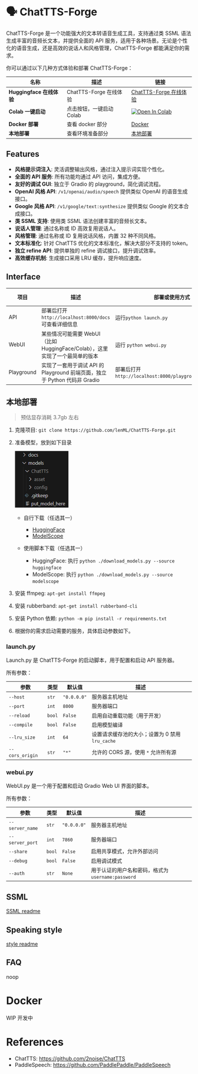# 🗣️ ChatTTS-Forge

ChatTTS-Forge 是一个功能强大的文本转语音生成工具，支持通过类 SSML 语法生成丰富的音频长文本，并提供全面的 API 服务，适用于各种场景。无论是个性化的语音生成，还是高效的说话人和风格管理，ChatTTS-Forge 都能满足你的需求。

你可以通过以下几种方式体验和部署 ChatTTS-Forge：

| 名称                     | 描述                     | 链接                                                                                                                                                             |
| ------------------------ | ------------------------ | ---------------------------------------------------------------------------------------------------------------------------------------------------------------- |
| **Huggingface 在线体验** | ChatTTS-Forge 在线体验   | [ChatTTS-Forge 在线体验](https://huggingface.co/spaces/lenML/ChatTTS-Forge)                                                                                      |
| **Colab 一键启动**       | 点击按钮，一键启动 Colab | [![Open In Colab](https://colab.research.google.com/assets/colab-badge.svg)](https://colab.research.google.com/github/lenML/ChatTTS-Forge/blob/main/colab.ipynb) |
| **Docker 部署**          | 查看 docker 部分         | [Docker](#docker)                                                                                                                                                |
| **本地部署**             | 查看环境准备部分         | [本地部署](#本地部署)                                                                                                                                            |

## Features

- **风格提示词注入**: 灵活调整输出风格，通过注入提示词实现个性化。
- **全面的 API 服务**: 所有功能均通过 API 访问，集成方便。
- **友好的调试 GUI**: 独立于 Gradio 的 playground，简化调试流程。
- **OpenAI 风格 API**: `/v1/openai/audio/speech` 提供类似 OpenAI 的语音生成接口。
- **Google 风格 API**: `/v1/google/text:synthesize` 提供类似 Google 的文本合成接口。
- **类 SSML 支持**: 使用类 SSML 语法创建丰富的音频长文本。
- **说话人管理**: 通过名称或 ID 高效复用说话人。
- **风格管理**: 通过名称或 ID 复用说话风格，内置 32 种不同风格。
- **文本标准化**: 针对 ChatTTS 优化的文本标准化，解决大部分不支持的 token。
- **独立 refine API**: 提供单独的 refine 调试接口，提升调试效率。
- **高效缓存机制**: 生成接口采用 LRU 缓存，提升响应速度。

## Interface

| 项目       | 描述                                                                         | 部署或使用方式                                           | 图片                                 |
| ---------- | ---------------------------------------------------------------------------- | -------------------------------------------------------- | ------------------------------------ |
| API        | 部署后打开 `http://localhost:8000/docs` 可查看详细信息                       | 运行`python launch.py`                                   | ![api](./docs/api.png)               |
| WebUI      | 某些情况可能需要 WebUI（比如 HuggingFace/Colab），这里实现了一个最简单的版本 | 运行 `python webui.py`                                   | ![webui](./docs/webui.png)           |
| Playground | 实现了一套用于调试 API 的 Playground 前端页面，独立于 Python 代码非 Gradio   | 部署后打开 `http://localhost:8000/playground/index.html` | ![playground](./docs/playground.png) |

## 本地部署

> 预估显存消耗 3.7gb 左右

1. 克隆项目: `git clone https://github.com/lenML/ChatTTS-Forge.git`
2. 准备模型，放到如下目录

   ![model_dir](./docs/model_dir.png)

   - 自行下载（任选其一）

     - [HuggingFace](https://huggingface.co/2Noise/ChatTTS)
     - [ModelScope](https://modelscope.cn/models/pzc163/chatTTS/)

   - 使用脚本下载（任选其一）
     - HuggingFace: 执行 `python ./download_models.py --source huggingface`
     - ModelScope: 执行 `python ./download_models.py --source modelscope`

3. 安装 ffmpeg: `apt-get install ffmpeg`
4. 安装 rubberband: `apt-get install rubberband-cli`
5. 安装 Python 依赖: `python -m pip install -r requirements.txt`
6. 根据你的需求启动需要的服务，具体启动参数如下。

### launch.py

Launch.py 是 ChatTTS-Forge 的启动脚本，用于配置和启动 API 服务器。

所有参数：

| 参数            | 类型   | 默认值      | 描述                                            |
| --------------- | ------ | ----------- | ----------------------------------------------- |
| `--host`        | `str`  | `"0.0.0.0"` | 服务器主机地址                                  |
| `--port`        | `int`  | `8000`      | 服务器端口                                      |
| `--reload`      | `bool` | `False`     | 启用自动重载功能（用于开发）                    |
| `--compile`     | `bool` | `False`     | 启用模型编译                                    |
| `--lru_size`    | `int`  | `64`        | 设置请求缓存池的大小；设置为 0 禁用 `lru_cache` |
| `--cors_origin` | `str`  | `"*"`       | 允许的 CORS 源，使用 `*` 允许所有源             |

### webui.py

WebUI.py 是一个用于配置和启动 Gradio Web UI 界面的脚本。

所有参数：

| 参数            | 类型   | 默认值      | 描述                                               |
| --------------- | ------ | ----------- | -------------------------------------------------- |
| `--server_name` | `str`  | `"0.0.0.0"` | 服务器主机地址                                     |
| `--server_port` | `int`  | `7860`      | 服务器端口                                         |
| `--share`       | `bool` | `False`     | 启用共享模式，允许外部访问                         |
| `--debug`       | `bool` | `False`     | 启用调试模式                                       |
| `--auth`        | `str`  | `None`      | 用于认证的用户名和密码，格式为 `username:password` |

## SSML

[SSML readme](./docs/SSML.md)

## Speaking style

[style readme](./docs/sytles.md)

## FAQ

noop

# Docker

WIP 开发中

# References

- ChatTTS: https://github.com/2noise/ChatTTS
- PaddleSpeech: https://github.com/PaddlePaddle/PaddleSpeech
